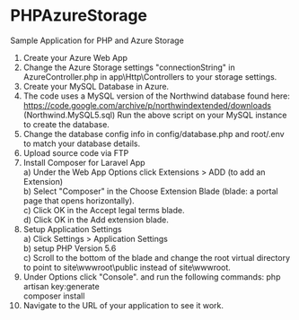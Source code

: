 # PHPAzureStorage
Sample Application for PHP and Azure Storage
  
    
1. Create your Azure Web App
2. Change the Azure Storage settings "connectionString" in AzureController.php in app\Http\Controllers to your storage settings.
3. Create your MySQL Database in Azure.
4. The code uses a MySQL version of the Northwind database found here:
   https://code.google.com/archive/p/northwindextended/downloads (Northwind.MySQL5.sql)
   Run the above script on your MySQL instance to create the database.  
3. Change the database config info in config/database.php and root/.env to match your database details.
4. Upload source code via FTP
5. Install Composer for Laravel App  
  a) Under the Web App Options click Extensions > ADD (to add an Extension)  
  b) Select "Composer" in the Choose Extension Blade (blade: a portal page that opens horizontally).  
  c) Click OK in the Accept legal terms blade.    
  d) Click OK in the Add extension blade.    
6. Setup Application Settings    
  a) Click Settings > Application Settings    
  b) setup PHP Version 5.6  
  c) Scroll to the bottom of the blade and change the root virtual directory to point to site\wwwroot\public instead of site\wwwroot.  
7. Under Options click "Console". and run the following commands:
  php artisan key:generate  
  composer install  
8. Navigate to the URL of your application to see it work.
